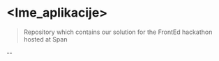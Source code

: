 # <Ime_aplikacije>

> Repository which contains our solution for the FrontEd hackathon hosted at Span

--
